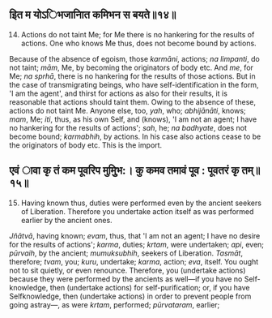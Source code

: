 ## इित म योऽिभजानाित कमिभन स बयते॥१४॥

14. Actions do not taint Me; for Me there is no hankering for the results of actions. One who knows Me thus, does not become bound by actions.

Because of the absence of egoism, those *karmāni*, actions; *na limpanti*, do not taint; *mām*, Me, by becoming the originators of body etc. And *me*, for Me; *na sprhā*, there is no hankering for the results of those actions. But in the case of transmigrating beings, who have self-identification in the form, 'I am the agent', and thirst for actions as also for their results, it is reasonable that actions should taint them. Owing to the absence of these, actions do not taint Me. Anyone else, too, *yah*, who; *abhijānāti*, knows; *mam*, Me; *iti*, thus, as his own Self, and (knows), 'I am not an agent; I have no hankering for the results of actions'; *sah*, he; *na badhyate*, does not become bound; *karmabhih*, by actions. In his case also actions cease to be the originators of body etc. This is the import.

## एवं ावा कृ तं कम पूवरिप मुमुुिभ:। कु कमव तमावं पूव : पूवतरं कृ तम्॥१५॥

15. Having known thus, duties were performed even by the ancient seekers of Liberation. Therefore you undertake action itself as was performed earlier by the ancient ones.

*Jñātvā*, having known; *evam*, thus, that 'I am not an agent; I have no desire for the results of actions'; *karma*, duties; *krtam*, were undertaken; *api*, even; *pūrvaih*, by the ancient; *mumuksubhih*, seekers of Liberation. *Tasmāt*, therefore; *tvam*, you; *kuru*, undertake; *karma*, action; *eva*, itself. You ought not to sit quietly, or even renounce. Therefore, you (undertake actions) because they were performed by the ancients as well—if you have no Self-knowledge, then (undertake actions) for self-purification; or, if you have Selfknowledge, then (undertake actions) in order to prevent people from going astray—, as were *krtam*, performed; *pūrvataram*, earlier;